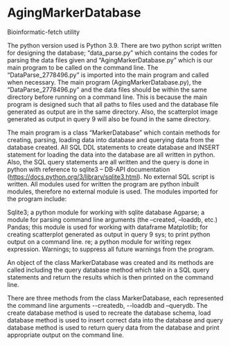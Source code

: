 # AgingMarkerDatabase
Bioinformatic-fetch utility

The python version used is Python 3.9. There are two python script written for designing the database; “data_parse.py” which contains the codes for parsing the data files given and “AgingMarkerDatabase.py” which is our main program to be called on the command line. The “DataParse_2778496.py” is imported into the main program and called when necessary. The main program (AgingMarkerDatabase.py), the “DataParse_2778496.py” and the data files should be within the same directory before running on a command line. This is because the main program is designed such that all paths to files used and the database file generated as output are in the same directory. Also, the scatterplot image generated as output in query 9 will also be found in the same directory.

The main program is a class “MarkerDatabase” which contain methods for creating, parsing, loading data into database and querying data from the database created. All SQL DDL statements to create database and INSERT statement for loading the data into the database are all written in python. Also, the SQL query statements are all written and the query is done in python with reference to sqlite3 – DB-API documentation (https://docs.python.org/3/library/sqlite3.html). No external SQL script is written. All modules used for written the program are python inbuilt modules, therefore no external module is used. The modules imported for the program include:

Sqlite3; a python module for working with sqlite database
Agparse; a module for parsing command line arguments (the –created, –loaddb, etc.)
Pandas; this module is used for working with dataframe
Matplotlib; for creating scatterplot generated as output in query 9
sys; to print python output on a command line.
re; a python module for writing regex expression.
Warnings; to suppress all future warnings from the program.

An object of the class MarkerDatabase was created and its methods are called including the query database method which take in a SQL query statements and return the results which is then printed on the command line.

There are three methods from the class MarkerDatabase, each represented the command line arguments --createdb, --loaddb and –querydb. The create database method is used to recreate the database schema, load database method is used to insert correct data into the database and query database method is used to return query data from the database and print appropriate output on the command line.
